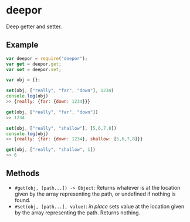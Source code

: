 # deepor

Deep getter and setter.

## Example

```javascript
var deepor = require("deepor");
var get = deepor.get;
var set = deepor.set;

var obj = {};

set(obj, ["really", "far", "down"], 1234)
console.log(obj)
>> {really: {far: {down: 1234}}}

get(obj, ["really", "far", "down"])
>> 1234

set(obj, ["really", "shallow"], [5,6,7,8])
console.log(obj)
>> {really: {far: {down: 1234}, shallow: [5,6,7,8]}}

get(obj, ["really", "shallow", 1])
>> 6
```

## Methods

- `#get(obj, [path...]) -> Object`: Returns whatever is at the location given by the array
  representing the path, or undefined if nothing is found.
- `#set(obj, [path...], value)`: _in place_ sets value at the location given by the array
  representing the path. Returns nothing.
